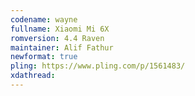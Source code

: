 ```yaml
---
codename: wayne
fullname: Xiaomi Mi 6X
romversion: 4.4 Raven
maintainer: Alif Fathur
newformat: true
pling: https://www.pling.com/p/1561483/
xdathread:
---
```


